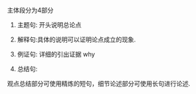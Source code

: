 主体段分为4部分

1. 主题句: 开头说明总论点

2. 解释句:具体的说明可以证明论点成立的现象.

3. 例证句: 详细的引出证据 why

4. 总结句:



观点总结部分可使用精炼的短句，细节论述部分可使用长句进行论述.



